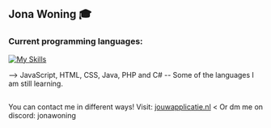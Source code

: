 ## Jona Woning 🎓

### Current programming languages:

[![My Skills](https://skillicons.dev/icons?i=js,html,css,java,php,python,laravel,c#)](https://skillicons.dev)

--> JavaScript, HTML, CSS, Java, PHP and C#
-- Some of the languages I am still learning.

##
You can contact me in different ways!
Visit: [jouwapplicatie.nl](https://jouwapplicatie.nl) <
Or dm me on discord: jonawoning

